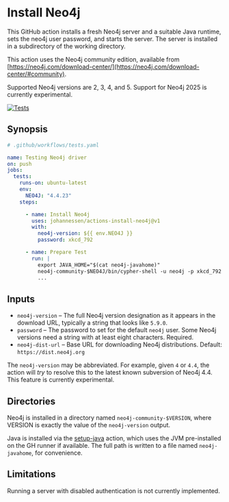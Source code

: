# Install Neo4j

This GitHub action installs a fresh Neo4j server and a suitable Java
runtime, sets the neo4j user password, and starts the server.
The server is installed in a subdirectory of the working directory.

This action uses the Neo4j community edition, available from
[https://neo4j.com/download-center/](https://neo4j.com/download-center/#community).

Supported Neo4j versions are 2, 3, 4, and 5.
Support for Neo4j 2025 is currently experimental.

[![Tests](https://github.com/johannessen/actions-install-neo4j/actions/workflows/tests.yaml/badge.svg)](https://github.com/johannessen/actions-install-neo4j/actions/workflows/tests.yaml)

## Synopsis

```yaml
# .github/workflows/tests.yaml

name: Testing Neo4j driver
on: push
jobs:
  tests:
    runs-on: ubuntu-latest
    env:
      NEO4J: "4.4.23"
    steps:

      - name: Install Neo4j
        uses: johannessen/actions-install-neo4j@v1
        with:
          neo4j-version: ${{ env.NEO4J }}
          password: xkcd_792

      - name: Prepare Test
        run: |
          export JAVA_HOME="$(cat neo4j-javahome)"
          neo4j-community-$NEO4J/bin/cypher-shell -u neo4j -p xkcd_792 < data.cypher
          ...
```

## Inputs

* `neo4j-version` – The full Neo4j version designation as it appears in the
   download URL, typically a string that looks like `5.9.0`.
* `password` – The password to set for the default `neo4j` user. Some Neo4j
   versions need a string with at least eight characters. Required.
* `neo4j-dist-url` – Base URL for downloading Neo4j distributions.
   Default: `https://dist.neo4j.org`

The `neo4j-version` may be abbreviated. For example, given `4` or `4.4`, the
action will *try* to resolve this to the latest known subversion of Neo4j 4.4.
This feature is currently experimental.

## Directories

Neo4j is installed in a directory named `neo4j-community-$VERSION`,
where VERSION is exactly the value of the `neo4j-version` output.

Java is installed via the [setup-java](https://github.com/actions/setup-java)
action, which uses the JVM pre-installed on the GH runner if available.
The full path is written to a file named `neo4j-javahome`, for convenience.

## Limitations

Running a server with disabled authentication is not currently implemented.
